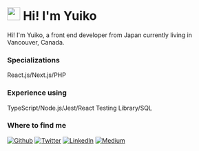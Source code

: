 <h1><img src="https://emojis.slackmojis.com/emojis/images/1531849430/4246/blob-sunglasses.gif?1531849430" width="30"/> Hi! I'm Yuiko</h1>


<p>Hi! I'm Yuiko, a front end developer from Japan currently living in Vancouver, Canada</b>. </p>
<h3>Specializations</h3>
<p>
React.js/Next.js/PHP
</p>

<h3>Experience using</h3>
TypeScript/Node.js/Jest/React Testing Library/SQL

<h3>Where to find me</h3>
<p><a href="[https://github.com/thmsgbrt](https://github.com/YUIKO-NISHIMURA)" target="_blank"><img alt="Github" src="https://img.shields.io/badge/GitHub-%2312100E.svg?&style=for-the-badge&logo=Github&logoColor=white" /></a> <a href="https://twitter.com/Guibz16" target="_blank"><img alt="Twitter" src="https://img.shields.io/badge/twitter-%231DA1F2.svg?&style=for-the-badge&logo=twitter&logoColor=white" /></a> <a href="https://www.linkedin.com/in/thomas-guibert" target="_blank"><img alt="LinkedIn" src="https://img.shields.io/badge/linkedin-%230077B5.svg?&style=for-the-badge&logo=linkedin&logoColor=white" /></a> <a href="https://medium.com/@th.guibert" target="_blank"><img alt="Medium" src="https://img.shields.io/badge/medium-%2312100E.svg?&style=for-the-badge&logo=medium&logoColor=white" /></a>
</p>
